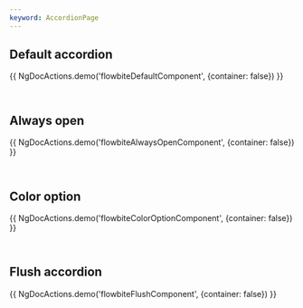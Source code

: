 ```yaml
---
keyword: AccordionPage
---
```


## Default accordion

{{ NgDocActions.demo('flowbiteDefaultComponent', {container: false}) }}

```angular-html file="./_default.component.html" group="default" name="html"

```

```angular-ts file="./_default.component.ts"#L1-L6 group="default" name="typescript"

```

## Always open

{{ NgDocActions.demo('flowbiteAlwaysOpenComponent', {container: false}) }}

```angular-html file="./_always-open.component.html" group="always-open" name="html"

```

```angular-ts file="./_always-open.component.ts"#L1-L6 group="always-open" name="typescript"

```

## Color option

{{ NgDocActions.demo('flowbiteColorOptionComponent', {container: false}) }}

```angular-html file="./_color-option.component.html" group="color-option" name="html"

```

```angular-ts file="./_color-option.component.ts"#L1-L6 group="color-option" name="typescript"

```

## Flush accordion

{{ NgDocActions.demo('flowbiteFlushComponent', {container: false}) }}

```angular-html file="./_flush.component.html" group="flush" name="html"

```

```angular-ts file="./_flush.component.ts"#L1-L6 group="flush" name="typescript"

```
